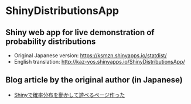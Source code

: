 ShinyDistributionsApp
=====================

## Shiny web app for live demonstration of probability distributions

- Original Japanese version: https://ksmzn.shinyapps.io/statdist/
- English translation: http://kaz-yos.shinyapps.io/ShinyDistributionsApp/

## Blog article by the original author (in Japanese)

- [Shinyで確率分布を動かして遊べるページ作った](http://ksmzn.hatenablog.com/entry/statdist-shiny)
